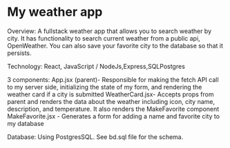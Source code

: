 # My weather app

Overview: A fullstack weather app that allows you to search weather by city. It has functionality to search current weather from a public api, OpenWeather. You can also save your favorite city to the database so that it persists.

Technology: React, JavaScript / NodeJs,Express,SQLPostgres

3 components: App.jsx (parent)- Responsible for making the fetch API call to my server side, initializing the state of my form, and rendering the weather card if a city is submitted
WeatherCard.jsx- Accepts props from parent and renders the data about the weather including icon, city name, description, and temperature. It also renders the MakeFavorite component
MakeFavorite.jsx - Generates a form for adding a name and favorite city to my database

Database: Using PostgresSQL. See bd.sql file for the schema.
